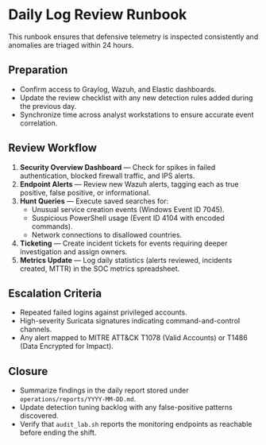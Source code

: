 # Daily Log Review Runbook

This runbook ensures that defensive telemetry is inspected consistently and anomalies are triaged within 24 hours.

## Preparation

- Confirm access to Graylog, Wazuh, and Elastic dashboards.
- Update the review checklist with any new detection rules added during the previous day.
- Synchronize time across analyst workstations to ensure accurate event correlation.

## Review Workflow

1. **Security Overview Dashboard** — Check for spikes in failed authentication, blocked firewall traffic, and IPS alerts.
2. **Endpoint Alerts** — Review new Wazuh alerts, tagging each as true positive, false positive, or informational.
3. **Hunt Queries** — Execute saved searches for:
   - Unusual service creation events (Windows Event ID 7045).
   - Suspicious PowerShell usage (Event ID 4104 with encoded commands).
   - Network connections to disallowed countries.
4. **Ticketing** — Create incident tickets for events requiring deeper investigation and assign owners.
5. **Metrics Update** — Log daily statistics (alerts reviewed, incidents created, MTTR) in the SOC metrics spreadsheet.

## Escalation Criteria

- Repeated failed logins against privileged accounts.
- High-severity Suricata signatures indicating command-and-control channels.
- Any alert mapped to MITRE ATT&CK T1078 (Valid Accounts) or T1486 (Data Encrypted for Impact).

## Closure

- Summarize findings in the daily report stored under `operations/reports/YYYY-MM-DD.md`.
- Update detection tuning backlog with any false-positive patterns discovered.
- Verify that `audit_lab.sh` reports the monitoring endpoints as reachable before ending the shift.
